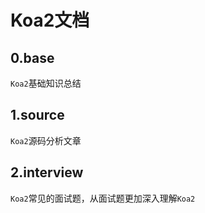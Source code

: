 # Koa2文档

## 0.base
`Koa2`基础知识总结

## 1.source

`Koa2`源码分析文章

## 2.interview

`Koa2`常见的面试题，从面试题更加深入理解`Koa2`
